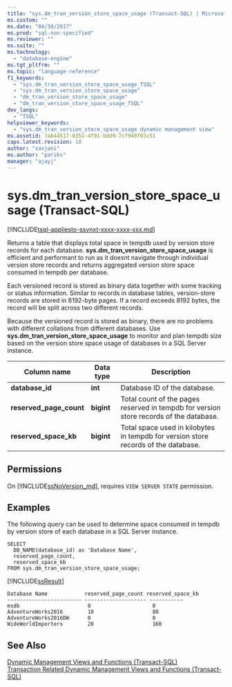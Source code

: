 ```yaml
---
title: "sys.dm_tran_version_store_space_usage (Transact-SQL) | Microsoft Docs"
ms.custom: ""
ms.date: "04/30/2017"
ms.prod: "sql-non-specified"
ms.reviewer: ""
ms.suite: ""
ms.technology: 
  - "database-engine"
ms.tgt_pltfrm: ""
ms.topic: "language-reference"
f1_keywords: 
  - "sys.dm_tran_version_store_space_usage_TSQL"
  - "sys.dm_tran_version_store_space_usage"
  - "dm_tran_version_store_space_usage"
  - "dm_tran_version_store_space_usage_TSQL"
dev_langs: 
  - "TSQL"
helpviewer_keywords: 
  - "sys.dm_tran_version_store_space_usage dynamic management view"
ms.assetid: 7ab44517-0351-4f91-bdd9-7cf940f03c51
caps.latest.revision: 10
author: "savjani"
ms.author: "pariks"
manager: "ajayj"
---
```

# sys.dm_tran_version_store_space_usage (Transact-SQL)
[!INCLUDE[tsql-appliesto-ssvnxt-xxxx-xxxx-xxx.md](../../includes/tsql-appliesto-ssvnxt-xxxx-xxxx-xxx.md)]

Returns a table that displays total space in tempdb used by version store records for each database. **sys.dm_tran_version_store_space_usage** is efficient and performant to run as it doesnt navigate through individual version store records and returns aggregated version store space consumed in tempdb per database.
  
Each versioned record is stored as binary data together with some tracking or status information. Similar to records in database tables, version-store records are stored in 8192-byte pages. If a record exceeds 8192 bytes, the record will be split across two different records.  
  
Because the versioned record is stored as binary, there are no problems with different collations from different databases. Use **sys.dm_tran_version_store_space_usage** to monitor and plan tempdb size based on the version store space usage of databases in a SQL Server instance.
  
|Column name|Data type|Description|  
|-----------------|---------------|-----------------|  
|**database_id**|**int**|Database ID of the database.|  
|**reserved_page_count**|**bigint**|Total count of the pages reserved in tempdb for version store records of the database.|  
|**reserved_space_kb**|**bigint**|Total space used in kilobytes in tempdb for version store records of the database.|  
  
## Permissions  
On [!INCLUDE[ssNoVersion_md](../../includes/ssnoversion-md.md)], requires `VIEW SERVER STATE` permission.   

## Examples  
 The following query can be used to determine space consumed in tempdb by version store of each database in a SQL Server instance. 
  
```tsql  
SELECT 
  DB_NAME(database_id) as 'Database Name',
  reserved_page_count,
  reserved_space_kb 
FROM sys.dm_tran_version_store_space_usage;  
```  
  
 [!INCLUDE[ssResult](../../includes/ssresult-md.md)]  
  
```  
Database Name            reserved_page_count reserved_space_kb  
------------------------ -------------------- -----------  
msdb                      0                    0             
AdventureWorks2016        10                   80             
AdventureWorks2016DW      0                    0             
WideWorldImporters        20                   160             
```
 
## See Also  
 [Dynamic Management Views and Functions &#40;Transact-SQL&#41;](~/relational-databases/system-dynamic-management-views/system-dynamic-management-views.md)   
 [Transaction Related Dynamic Management Views and Functions &#40;Transact-SQL&#41;](../../relational-databases/system-dynamic-management-views/transaction-related-dynamic-management-views-and-functions-transact-sql.md)  
  
